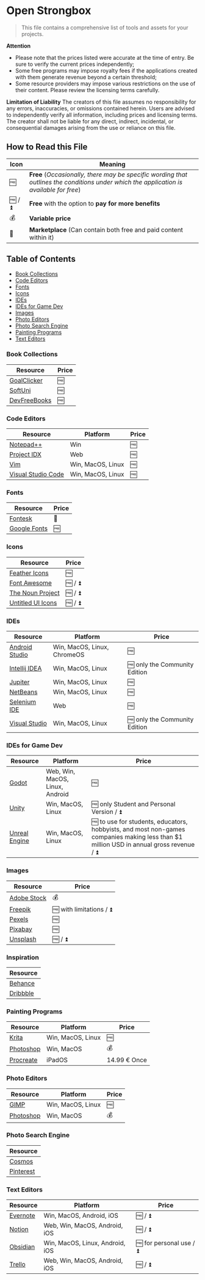 ﻿# Open Strongbox

> This file contains a comprehensive list of tools and assets
> for your projects.

**Attention**
* Please note that the prices listed were accurate at the time of entry. Be sure to verify the current prices independently;
* Some free programs may impose royalty fees if the applications created with them generate revenue beyond a certain threshold;
* Some resource providers may impose various restrictions on the use of their content. Please review the licensing terms carefully.

**Limitation of Liability**
The creators of this file assumes no responsibility for any errors, inaccuracies, or omissions contained herein. Users are advised to independently verify all information, including prices and licensing terms. The creator shall not be liable for any direct, indirect, incidental, or consequential damages arising from the use or reliance on this file.

## How to Read this File
| Icon | Meaning |
|--|--|
| 🆓 | **Free** (*Occasionally, there may be specific wording that outlines the conditions under which the application is available for free*) |
| 🆓 / ⏫ | **Free** with the option to **pay for more benefits** |
| 💰 | **Variable price** |
| 🛒 | **Marketplace** (Can contain both free and paid content within it) |

## Table of Contents
* [Book Collections](#book-collections)
* [Code Editors](#code-editors)
* [Fonts](#fonts)
* [Icons](#icons)
* [IDEs](#ides)
* [IDEs for Game Dev](#ides-for-game-dev)
* [Images](#images)
* [Photo Editors](#photo-editors)
* [Photo Search Engine](#photo-search-engine)
* [Painting Programs](#painting-programs)
* [Text Editors](#text-editors)

### Book Collections
| Resource | Price |
|--|--|
| [GoalClicker](https://goalkicker.com) | 🆓 |
| [SoftUni](https://softuni.org/learn/resources/free-programming-books/) | 🆓 |
| [DevFreeBooks](https://devfreebooks.github.io) | 🆓 |

### Code Editors
| Resource | Platform | Price |
|--|--|--|
| [Notepad++](https://notepad-plus-plus.org) | Win | 🆓 |
| [Project IDX](https://idx.google.com) | Web | 🆓 |
| [Vim](https://www.vim.org) | Win, MacOS, Linux | 🆓 |
| [Visual Studio Code](https://code.visualstudio.com) | Win, MacOS, Linux | 🆓 |

### Fonts
| Resource | Price |
|--|--|
| [Fontesk](https://fontesk.com) | 🛒 |
| [Google Fonts](https://fonts.google.com) | 🆓 |

### Icons
| Resource | Price |
|--|--|
| [Feather Icons](https://feathericons.com) | 🆓 |
| [Font Awesome](https://fontawesome.com/icons) | 🆓 / ⏫ |
| [The Noun Project](https://thenounproject.com/icons/) | 🆓 / ⏫ |
| [Untitled UI Icons](https://www.untitledui.com/icons) | 🆓 / ⏫ |

### IDEs
| Resource | Platform | Price |
|--|--|--|
| [Android Studio](https://developer.android.com/studio) | Win, MacOS, Linux, ChromeOS | 🆓 |
| [Intellij IDEA](https://www.jetbrains.com/idea/download) | Win, MacOS, Linux | 🆓 only the Community Edition |
| [Jupiter](https://jupyter.org/install) | Win, MacOS, Linux | 🆓 |
| [NetBeans](https://netbeans.apache.org/front/main/download/) | Win, MacOS, Linux | 🆓 |
| [Selenium IDE](https://www.selenium.dev/selenium-ide/) | Web | 🆓 |
| [Visual Studio](https://visualstudio.microsoft.com/downloads/) | Win, MacOS, Linux | 🆓 only the Community Edition |

### IDEs for Game Dev
| Resource | Platform | Price |
|--|--|--|
| [Godot](https://godotengine.org/download) | Web, Win, MacOS, Linux, Android | 🆓 |
| [Unity](https://unity.com/products) | Win, MacOS, Linux | 🆓 only Student and Personal Version / ⏫ |
| [Unreal Engine](https://www.unrealengine.com/en-US/download) | Win, MacOS, Linux | 🆓 to use for students, educators, hobbyists, and most non-games companies making less than $1 million USD in annual gross revenue / ⏫ |

### Images
| Resource | Price |
|--|--|
| [Adobe Stock](https://stock.adobe.com) | 💰 |
| [Freepik](https://www.freepik.com) | 🆓 with limitations / ⏫ |
| [Pexels](https://www.pexels.com) | 🆓 |
| [Pixabay](https://pixabay.com) | 🆓 |
| [Unsplash](https://unsplash.com) | 🆓 / ⏫ |

### Inspiration
| Resource |
|--|
| [Behance](https://www.behance.net) |
| [Dribbble](https://dribbble.com) |

### Painting Programs
| Resource | Platform  | Price |
|--|--|--|
| [Krita](krita.org/en/download/) | Win, MacOS, Linux | 🆓 |
| [Photoshop](https://www.adobe.com/products/photoshop.html) | Win, MacOS | 💰 |
| [Procreate](https://procreate.com/procreate) | iPadOS | 14.99 € Once |

### Photo Editors
| Resource | Platform  | Price |
|--|--|--|
| [GIMP](https://www.gimp.org/downloads/) | Win, MacOS, Linux | 🆓 |
| [Photoshop](https://www.adobe.com/products/photoshop.html) | Win, MacOS | 💰 |

### Photo Search Engine
| Resource |
|--|
| [Cosmos](https://www.cosmos.so) |
| [Pinterest](https://www.pinterest.com) |

### Text Editors
| Resource | Platform | Price |
|--|--|--|
| [Evernote](https://evernote.com) | Win, MacOS, Android, iOS | 🆓 / ⏫ |
| [Notion](https://www.notion.so) | Web, Win, MacOS, Android, iOS | 🆓 / ⏫ |
| [Obsidian](https://obsidian.md) | Win, MacOS, Linux, Android, iOS | 🆓 for personal use / ⏫ |
| [Trello](https://trello.com/home) | Web, Win, MacOS, Android, iOS | 🆓 / ⏫ |
